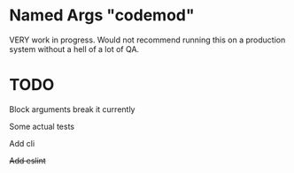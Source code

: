 # Named Args "codemod"

VERY work in progress. Would not recommend running this on a production system without a hell of a lot of QA.

# TODO

Block arguments break it currently

Some actual tests

Add cli

~~Add eslint~~
